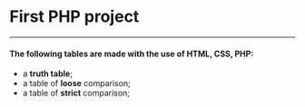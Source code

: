 # First PHP project
***

#### The following tables are made with the use of HTML, CSS, PHP:
- a **truth table**;
- a table of **loose** comparison;
- a table of **strict** comparison;


